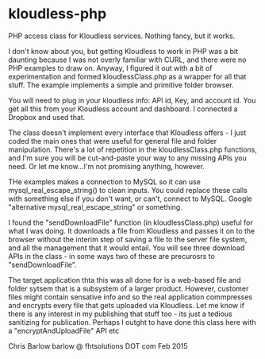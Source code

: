 # kloudless-php
PHP access class for Kloudless services. Nothing fancy, but it works.

I don't know about you, but getting Kloudless to work in PHP was a bit daunting because I was not overly familiar with
CURL, and there were no PHP examples to draw on. Anyway, I figured it out with a bit of experimentation and formed 
kloudlessClass.php as a wrapper for all that stuff. The example implements a simple and primitive folder browser.

You will need to plug in your kloudless info: API id, Key, and account id. You get all this from your Kloudless account
and dashboard. I connected a Dropbox and used that.

The class doesn't implement every interface that Kloudless offers - I just coded the main ones that were useful for general
file and folder manipulation. There's a lot of repetition in the kloudlessClass.php functions, and I'm sure you will be
cut-and-paste your way to any missing APIs you need. Or let me know...I'm not promising anything, however.

THe examples makes a connection to MySQL so it can use mysql_real_escape_string() to clean inputs. You could replace these
calls with something else if you don't want, or can't, connect to MySQL. Google "alternative mysql_real_escape_string" or
something.

I found the "sendDownloadFile" function (in kloudlessClass.php) useful for what I was doing. It downloads a file from Kloudless and passes it on to
the browser without the interim step of saving a file to the server file system, and all the management that it would entail.
You will see three download APIs in the class - in some ways two of these are precurosrs to "sendDownloadFile".

The target application thta this was all done for is a web-based file and folder sytsem that is a subsystem of a larger
product. However, customer files might contain sensative info and so the real application commpresses and encrypts every 
file that gets uploaded via Kloudless. Let me know if there is any interest in my publishing that stuff too - its just a
tedious sanitizing for publication. Perhaps I outght to have done this class here with a "encryptAndUploadFile" API etc

Chris Barlow
barlow @ fhtsolutions DOT com
Feb 2015

